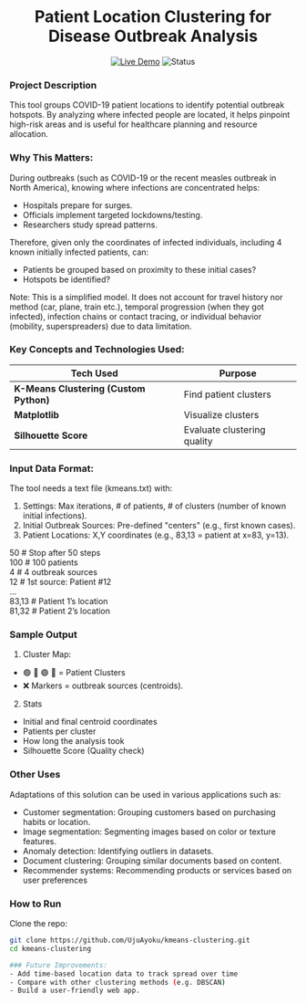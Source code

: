 <a id="readme-top"></a>

<div align="center">
  <h1>Patient Location Clustering for Disease Outbreak Analysis</h1>
  
[![Live Demo](https://img.shields.io/badge/Try-Live_Demo-green)]()
![Status](https://img.shields.io/badge/Status-Concept-blue)

</div>

### Project Description
This tool groups COVID-19 patient locations to identify potential outbreak hotspots. By analyzing where infected people are located, it helps pinpoint high-risk areas and is useful for healthcare planning and resource allocation.

### Why This Matters:
During outbreaks (such as COVID-19 or the recent measles outbreak in North America), knowing where infections are concentrated helps:

- Hospitals prepare for surges.
- Officials implement targeted lockdowns/testing.
- Researchers study spread patterns.

Therefore, given only the coordinates of infected individuals, including 4 known initially infected patients, can:
- Patients be grouped based on proximity to these initial cases?
- Hotspots be identified?

Note: This is a simplified model. It does not account for travel history nor method (car, plane, train etc.), temporal progression (when they got infected), infection chains or contact tracing, or individual behavior (mobility, superspreaders) due to data limitation.

### Key Concepts and Technologies Used:
| Tech Used              | Purpose                                  |
| ---------------------- | ---------------------------------------- |
| **K-Means Clustering (Custom Python)** | Find patient clusters                    |
| **Matplotlib**         | Visualize clusters                            |
| **Silhouette Score**   | Evaluate clustering quality              |


### Input Data Format:
The tool needs a text file (kmeans.txt) with: 
1. Settings: Max iterations, # of patients, # of clusters (number of known initial infections).
2. Initial Outbreak Sources: Pre-defined "centers" (e.g., first known cases).
3. Patient Locations: X,Y coordinates (e.g., 83,13 = patient at x=83, y=13).

50   # Stop after 50 steps  
100  # 100 patients  
4    # 4 outbreak sources  
12   # 1st source: Patient #12  
...  
83,13 # Patient 1’s location  
81,32 # Patient 2’s location  

### Sample Output
1. Cluster Map:

- 🟢 🔵 🟣 🔴 = Patient Clusters  
- ❌ Markers = outbreak sources (centroids).
2. Stats
  - Initial and final centroid coordinates
  - Patients per cluster
  - How long the analysis took
  - Silhouette Score (Quality check)


### Other Uses
Adaptations of this solution can be used in various applications such as:
- Customer segmentation: Grouping customers based on purchasing habits or location.
- Image segmentation: Segmenting images based on color or texture features.
- Anomaly detection: Identifying outliers in datasets.
- Document clustering: Grouping similar documents based on content.
- Recommender systems: Recommending products or services based on user preferences


### How to Run

Clone the repo:
   ```bash
   git clone https://github.com/UjuAyoku/kmeans-clustering.git
   cd kmeans-clustering

### Future Improvements:
- Add time-based location data to track spread over time
- Compare with other clustering methods (e.g. DBSCAN)  
- Build a user-friendly web app.
